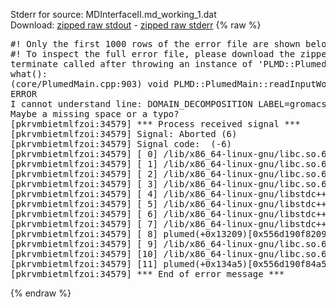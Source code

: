 Stderr for source:  MDInterfaceII.md_working_1.dat   
Download: [zipped raw stdout](MDInterfaceII.md_working_1.dat.plumed.stdout.txt.zip) - [zipped raw stderr](MDInterfaceII.md_working_1.dat.plumed.stderr.txt.zip) 
{% raw %}
<pre>
#! Only the first 1000 rows of the error file are shown below
#! To inspect the full error file, please download the zipped raw stderr file above
terminate called after throwing an instance of 'PLMD::Plumed::ExceptionError'
what():
(core/PlumedMain.cpp:903) void PLMD::PlumedMain::readInputWords(const std::vector<std::__cxx11::basic_string<char> >&)
ERROR
I cannot understand line: DOMAIN_DECOMPOSITION LABEL=gromacs NATOMS=2000 VALUE1=myposx UNIT1=length PERIODIC1=NO CONSTANT1=False ROLE1=x VALUE2=myposy UNIT2=length PERIODIC2=NO CONSTANT2=False ROLE2=y VALUE3=myposz UNIT3=length PERIODIC3=NO CONSTANT3=False ROLE3=z VALUE4=myMasses UNIT4=mass PERIODIC4=NO CONSTANT4=True ROLE4=m VALUE5=myCharges UNIT5=charge PERIODIC5=NO CONSTANT5=True ROLE5=q PBCLABEL=mybox
Maybe a missing space or a typo?
[pkrvmbietmlfzoi:34579] *** Process received signal ***
[pkrvmbietmlfzoi:34579] Signal: Aborted (6)
[pkrvmbietmlfzoi:34579] Signal code:  (-6)
[pkrvmbietmlfzoi:34579] [ 0] /lib/x86_64-linux-gnu/libc.so.6(+0x45330)[0x7fa5d3245330]
[pkrvmbietmlfzoi:34579] [ 1] /lib/x86_64-linux-gnu/libc.so.6(pthread_kill+0x11c)[0x7fa5d329eb2c]
[pkrvmbietmlfzoi:34579] [ 2] /lib/x86_64-linux-gnu/libc.so.6(gsignal+0x1e)[0x7fa5d324527e]
[pkrvmbietmlfzoi:34579] [ 3] /lib/x86_64-linux-gnu/libc.so.6(abort+0xdf)[0x7fa5d32288ff]
[pkrvmbietmlfzoi:34579] [ 4] /lib/x86_64-linux-gnu/libstdc++.so.6(+0xa5ff5)[0x7fa5d36a5ff5]
[pkrvmbietmlfzoi:34579] [ 5] /lib/x86_64-linux-gnu/libstdc++.so.6(+0xbb0da)[0x7fa5d36bb0da]
[pkrvmbietmlfzoi:34579] [ 6] /lib/x86_64-linux-gnu/libstdc++.so.6(_ZSt10unexpectedv+0x0)[0x7fa5d36a5a55]
[pkrvmbietmlfzoi:34579] [ 7] /lib/x86_64-linux-gnu/libstdc++.so.6(+0xa5a6f)[0x7fa5d36a5a6f]
[pkrvmbietmlfzoi:34579] [ 8] plumed(+0x13209)[0x556d190f8209]
[pkrvmbietmlfzoi:34579] [ 9] /lib/x86_64-linux-gnu/libc.so.6(+0x2a1ca)[0x7fa5d322a1ca]
[pkrvmbietmlfzoi:34579] [10] /lib/x86_64-linux-gnu/libc.so.6(__libc_start_main+0x8b)[0x7fa5d322a28b]
[pkrvmbietmlfzoi:34579] [11] plumed(+0x134a5)[0x556d190f84a5]
[pkrvmbietmlfzoi:34579] *** End of error message ***
</pre>
{% endraw %}
